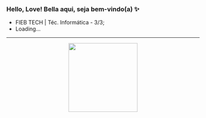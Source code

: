 ### Hello, Love! Bella aqui, seja bem-vindo(a) ✨
- FIEB TECH | Téc. Informática - 3/3;
- Loading...

<hr>
<div align="center">
  <a href="https://github.com/bellaizamedia">
  <img height="180em" src="https://github-readme-stats.vercel.app/api?username=bellaizamedia&show_icons=true&theme=dark&include_all_commits=true&count_private=true"/>
</div>
